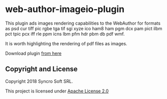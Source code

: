 # web-author-imageio-plugin

This plugin ads images rendering capabilities to the WebAuthor for formats as psd cur tiff pic rgbe tga tif sgi xyze ico ham8 ham pgm dcx pam pict ilbm pct tpic pcx iff rle ppm icns lbm pfm hdr pbm db pdf wmf.

It is worth highlighting the rendering of pdf files as images.

Download plugin [from here](./../../releases)

Copyright and License
---------------------
Copyright 2018 Syncro Soft SRL.

This project is licensed under [Apache License 2.0](https://github.com/oxygenxml/web-author-imageio-plugin/blob/master/LICENSE)